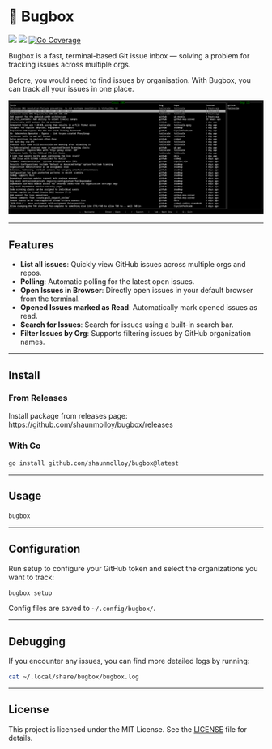# 🐛 Bugbox

![](https://img.shields.io/github/v/release/shaunmolloy/bugbox.svg)
![](https://img.shields.io/badge/license-MIT-brightgreen.svg)
[![Go Coverage](https://github.com/shaunmolloy/bugbox/wiki/coverage.svg)](https://raw.githack.com/wiki/shaunmolloy/bugbox/coverage.html)

Bugbox is a fast, terminal-based Git issue inbox — solving a problem for tracking issues across multiple orgs.

Before, you would need to find issues by organisation. With Bugbox, you can track all your issues in one place.

![Screenshot](./screenshot.png)

---

## Features

- **List all issues**: Quickly view GitHub issues across multiple orgs and repos.
- **Polling**: Automatic polling for the latest open issues.
- **Open Issues in Browser**: Directly open issues in your default browser from the terminal.
- **Opened Issues marked as Read**: Automatically mark opened issues as read.
- **Search for Issues**: Search for issues using a built-in search bar.
- **Filter Issues by Org**: Supports filtering issues by GitHub organization names.

---

## Install

### From Releases

Install package from releases page:  
https://github.com/shaunmolloy/bugbox/releases

### With Go

```bash
go install github.com/shaunmolloy/bugbox@latest
```

---

## Usage

```bash
bugbox
```

---

## Configuration

Run setup to configure your GitHub token and select the organizations you want to track:

```bash
bugbox setup
```

Config files are saved to `~/.config/bugbox/`.

---

## Debugging

If you encounter any issues, you can find more detailed logs by running:

```bash
cat ~/.local/share/bugbox/bugbox.log
```

---

## License

This project is licensed under the MIT License. See the [LICENSE](LICENSE) file for details.
